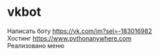 # vkbot
Написать боту https://vk.com/im?sel=-183016982
<br>
Хостинг https://www.pythonanywhere.com
<br>
Реализовано меню

